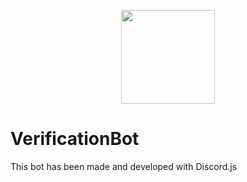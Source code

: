 <p align="center">
  <img height="150" src="https://i.imgur.com/YlBRiRy.png">
</p>

# VerificationBot
This bot has been made and developed with Discord.js
